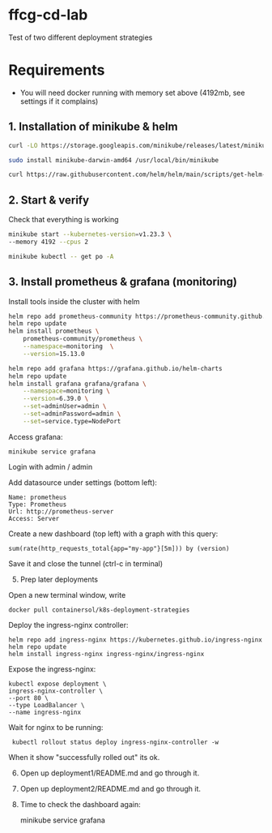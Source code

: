 # ffcg-cd-lab

Test of two different deployment strategies

# Requirements 

* You will need docker running with memory set above (4192mb, see settings if it complains)

## 1. Installation of minikube & helm

```bash
curl -LO https://storage.googleapis.com/minikube/releases/latest/minikube-darwin-amd64
```
```bash
sudo install minikube-darwin-amd64 /usr/local/bin/minikube
```
```bash
curl https://raw.githubusercontent.com/helm/helm/main/scripts/get-helm-3 | bash
```

## 2. Start & verify

Check that everything is working

```bash
minikube start --kubernetes-version=v1.23.3 \
--memory 4192 --cpus 2
```
```bash
minikube kubectl -- get po -A
```

## 3. Install prometheus & grafana (monitoring)

Install tools inside the cluster with helm


```bash
helm repo add prometheus-community https://prometheus-community.github.io/helm-charts
helm repo update
helm install prometheus \
    prometheus-community/prometheus \
    --namespace=monitoring  \
    --version=15.13.0
```

```bash
helm repo add grafana https://grafana.github.io/helm-charts
helm repo update
helm install grafana grafana/grafana \
    --namespace=monitoring \
    --version=6.39.0 \
    --set=adminUser=admin \
    --set=adminPassword=admin \
    --set=service.type=NodePort
```

Access grafana:

    minikube service grafana

Login with admin / admin

Add datasource under settings (bottom left):

    Name: prometheus
    Type: Prometheus
    Url: http://prometheus-server
    Access: Server

Create a new dashboard (top left) with a graph 
with this query:

    sum(rate(http_requests_total{app="my-app"}[5m])) by (version)

Save it and close the tunnel (ctrl-c in terminal)

5. Prep later deployments

Open a new terminal window, write 

    docker pull containersol/k8s-deployment-strategies

Deploy the ingress-nginx controller:

    helm repo add ingress-nginx https://kubernetes.github.io/ingress-nginx
    helm repo update
    helm install ingress-nginx ingress-nginx/ingress-nginx

Expose the ingress-nginx:

    kubectl expose deployment \
    ingress-nginx-controller \
    --port 80 \
    --type LoadBalancer \
    --name ingress-nginx

Wait for nginx to be running:

     kubectl rollout status deploy ingress-nginx-controller -w

When it show "successfully rolled out" its ok.

6. Open up deployment1/README.md and go through it.

7. Open up deployment2/README.md and go through it.

8. Time to check the dashboard again:

    minikube service grafana












